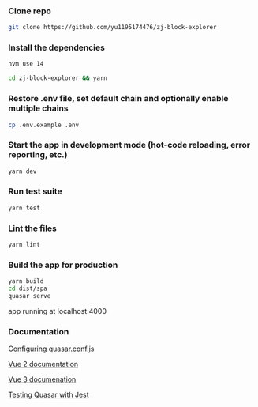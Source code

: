 

### Clone repo
```bash
git clone https://github.com/yu1195174476/zj-block-explorer
```

### Install the dependencies

```bash
nvm use 14
```


```bash
cd zj-block-explorer && yarn
```

### Restore .env file, set default chain and optionally enable multiple chains
```bash
cp .env.example .env
```

### Start the app in development mode (hot-code reloading, error reporting, etc.)
```bash
yarn dev
```

### Run test suite
```bash
yarn test
```

### Lint the files
```bash
yarn lint
```

### Build the app for production
```bash
yarn build
cd dist/spa
quasar serve
```
app running at localhost:4000

### Documentation
[Configuring quasar.conf.js](https://quasar.dev/quasar-cli/quasar-conf-js)

[Vue 2 documentation](https://vuejs.org/v2/api/)

[Vue 3 documenation](https://v3.vuejs.org/)

[Testing Quasar with Jest](https://github.com/quasarframework/quasar-testing/tree/next/packages/unit-jest)




